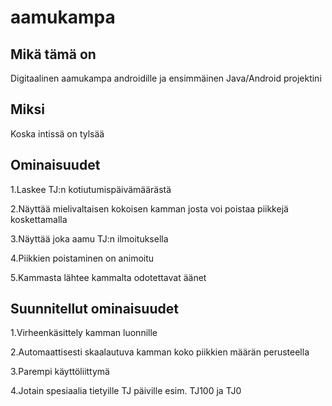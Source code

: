 # aamukampa

## Mikä tämä on
Digitaalinen aamukampa androidille ja ensimmäinen Java/Android projektini

## Miksi
Koska intissä on tylsää

## Ominaisuudet
1.Laskee TJ:n kotiutumispäivämäärästä

2.Näyttää mielivaltaisen kokoisen kamman josta voi poistaa piikkejä koskettamalla

3.Näyttää joka aamu TJ:n ilmoituksella

4.Piikkien poistaminen on animoitu

5.Kammasta lähtee kammalta odotettavat äänet

## Suunnitellut ominaisuudet

1.Virheenkäsittely kamman luonnille

2.Automaattisesti skaalautuva kamman koko piikkien määrän perusteella

3.Parempi käyttöliittymä

4.Jotain spesiaalia tietyille TJ päiville esim. TJ100 ja TJ0 
